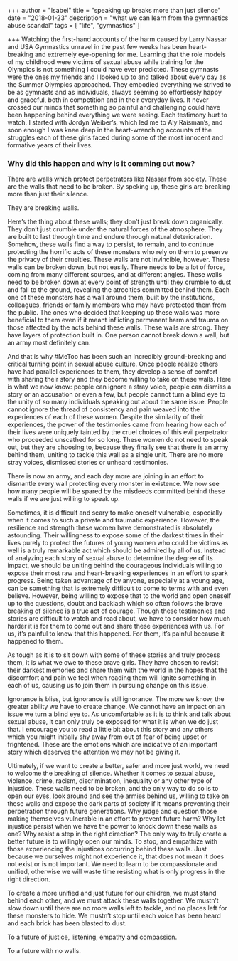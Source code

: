 +++
author = "Isabel"
title = "speaking up breaks more than just silence"
date = "2018-01-23"
description = "what we can learn from the gymnastics abuse scandal"
tags = [
    "life",
    "gymnastics"
]

+++
Watching the first-hand accounts of the harm caused by Larry Nassar and USA Gymnastics unravel in the past few weeks has been heart-breaking and extremely eye-opening for me. Learning that the role models of my childhood were victims of sexual abuse while training for the Olympics is not something I could have ever predicted. These gymnasts were the ones my friends and I looked up to and talked about every day as the Summer Olympics approached. They embodied everything we strived to be as gymnasts and as individuals, always seeming so effortlessly happy and graceful, both in competition and in their everyday lives. It never crossed our minds that something so painful and challenging could have been happening behind everything we were seeing.
Each testimony hurt to watch. I started with Jordyn Weiber’s, which led me to Aly Raisman’s, and soon enough I was knee deep in the heart-wrenching accounts of the struggles each of these girls faced during some of the most innocent and formative years of their lives.
 
### Why did this happen and why is it comming out now?
There are walls which protect perpetrators like Nassar from society. These are the walls that need to be broken. By speking up, these girls are breaking more than just their silence.

They are breaking walls.
 
Here’s the thing about these walls; they don’t just break down organically. They don’t just crumble under the natural forces of the atmosphere. They are built to last through time and endure through natural deterioration. Somehow, these walls find a way to persist, to remain, and to continue protecting the horrific acts of these monsters who rely on them to preserve the privacy of their cruelties.
These walls are not invincible, however. These walls can be broken down, but not easily. There needs to be a lot of force, coming from many different sources, and at different angles. These walls need to be broken down at every point of strength until they crumble to dust and fall to the ground, revealing the atrocities committed behind them.
Each one of these monsters has a wall around them, built by the institutions, colleagues, friends or family members who may have protected them from the public.
The ones who decided that keeping up these walls was more beneficial to them even if it meant inflicting permanent harm and trauma on those affected by the acts behind these walls. These walls are strong. They have layers of protection built in. One person cannot break down a wall, but an army most definitely can.
 
And that is why #MeToo has been such an incredibly ground-breaking and critical turning point in sexual abuse culture. Once people realize others have had parallel experiences to them, they develop a sense of comfort with sharing their story and they become willing to take on these walls.
Here is what we now know: people can ignore a stray voice, people can dismiss a story or an accusation or even a few, but people cannot turn a blind eye to the unity of so many individuals speaking out about the same issue. People cannot ignore the thread of consistency and pain weaved into the experiences of each of these women. Despite the similarity of their experiences, the power of the testimonies came from hearing how each of their lives were uniquely tainted by the cruel choices of this evil perpetrator who proceeded unscathed for so long.
These women do not need to speak out, but they are choosing to, because they finally see that there is an army behind them, uniting to tackle this wall as a single unit.
There are no more stray voices, dismissed stories or unheard testimonies.
 
There is now an army, and each day more are joining in an effort to dismantle every wall protecting every monster in existence. We now see how many people will be spared by the misdeeds committed behind these walls if we are just willing to speak up.
 
 
 
 
Sometimes, it is difficult and scary to make oneself vulnerable, especially when it comes to such a private and traumatic experience. However, the resilience and strength these women have demonstrated is absolutely astounding. Their willingness to expose some of the darkest times in their lives purely to protect the futures of young women who could be victims as well is a truly remarkable act which should be admired by all of us. Instead of analyzing each story of sexual abuse to determine the degree of its impact, we should be uniting behind the courageous individuals willing to expose their most raw and heart-breaking experiences in an effort to spark progress.
Being taken advantage of by anyone, especially at a young age, can be something that is extremely difficult to come to terms with and even believe. However, being willing to expose that to the world and open oneself up to the questions, doubt and backlash which so often follows the brave breaking of silence is a true act of courage.
Though these testimonies and stories are difficult to watch and read about, we have to consider how much harder it is for them to come out and share these experiences with us.
For us, it’s painful to know that this happened. For them, it’s painful because it happened to them.
 
As tough as it is to sit down with some of these stories and truly process them, it is what we owe to these brave girls. They have chosen to revisit their darkest memories and share them with the world in the hopes that the discomfort and pain we feel when reading them will ignite something in each of us, causing us to join them in pursuing change on this issue.
 
Ignorance is bliss, but ignorance is still ignorance.
The more we know, the greater ability we have to create change. We cannot have an impact on an issue we turn a blind eye to. As uncomfortable as it is to think and talk about sexual abuse, it can only truly be exposed for what it is when we do just that. I encourage you to read a little bit about this story and any others which you might initially shy away from out of fear of being upset or frightened. These are the emotions which are indicative of an important story which deserves the attention we may not be giving it.
 
Ultimately, if we want to create a better, safer and more just world, we need to welcome the breaking of silence.
Whether it comes to sexual abuse, violence, crime, racism, discrimination, inequality or any other type of injustice. These walls need to be broken, and the only way to do so is to open our eyes, look around and see the armies behind us, willing to take on these walls and expose the dark parts of society if it means preventing their perpetration through future generations.
Why judge and question those making themselves vulnerable in an effort to prevent future harm?
Why let injustice persist when we have the power to knock down these walls as one?
Why resist a step in the right direction?
The only way to truly create a better future is to willingly open our minds. To stop, and empathize with those experiencing the injustices occurring behind these walls. Just because we ourselves might not experience it, that does not mean it does not exist or is not important. We need to learn to be compassionate and unified, otherwise we will waste time resisting what is only progress in the right direction.
 
To create a more unified and just future for our children, we must stand behind each other, and we must attack these walls together. We mustn’t slow down until there are no more walls left to tackle, and no places left for these monsters to hide.
We mustn’t stop until each voice has been heard and each brick has been blasted to dust.

To a future of justice, listening, empathy and compassion.

To a future with no walls.
 